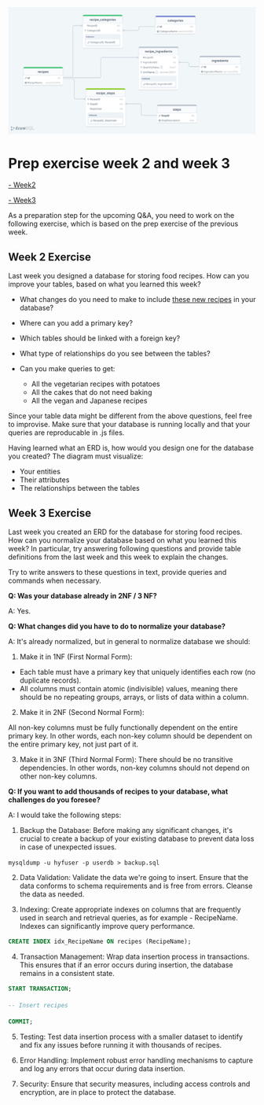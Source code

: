 
![ERD Diagram](https://github.com/odrinl/MySQL-week2/blob/main/drawSQL-userdb.png) 

# Prep exercise week 2 and week 3
[- Week2](#week-2-exercise)

[- Week3](#week-3-exercise)

As a preparation step for the upcoming Q&A, you need to work on the following exercise, which is based on the prep exercise of the previous week.

## Week 2 Exercise

Last week you designed a database for storing food recipes. How can you improve your tables, based on what you learned this week?

- What changes do you need to make to include [these new recipes](recipes.md) in your database?

- Where can you add a primary key?
- Which tables should be linked with a foreign key?
- What type of relationships do you see between the tables?

- Can you make queries to get:
  - All the vegetarian recipes with potatoes
  - All the cakes that do not need baking
  - All the vegan and Japanese recipes

Since your table data might be different from the above questions, feel free to improvise.
Make sure that your database is running locally and that your queries are reproducable in .js files.

Having learned what an ERD is, how would you design one for the database you created? The diagram must visualize:

- Your entities
- Their attributes
- The relationships between the tables
  
## Week 3 Exercise

Last week you created an ERD for the database for storing food recipes. How can you normalize your database based on what you learned this week? In particular, try answering following questions and provide table definitions from the last week and this week to explain the changes.

Try to write answers to these questions in text, provide queries and commands when necessary.

**Q: Was your database already in 2NF / 3 NF?**

A: Yes.

**Q: What changes did you have to do to normalize your database?**

A: It's already normalized, but in general to normalize database we should:
1. Make it in 1NF (First Normal Form):

- Each table must have a primary key that uniquely identifies each row (no duplicate records).
- All columns must contain atomic (indivisible) values, meaning there should be no repeating groups, arrays, or lists of data within a column.

2. Make it in 2NF (Second Normal Form):

All non-key columns must be fully functionally dependent on the entire primary key. In other words, each non-key column should be dependent on the entire primary key, not just part of it.

3. Make it in 3NF (Third Normal Form):
There should be no transitive dependencies. In other words, non-key columns should not depend on other non-key columns.

**Q: If you want to add thousands of recipes to your database, what challenges do you foresee?**

A: I would take the following steps:
1. Backup the Database: Before making any significant changes, it's crucial to create a backup of your existing database to prevent data loss in case of unexpected issues. 

`mysqldump -u hyfuser -p userdb > backup.sql` 

2. Data Validation: Validate the data we're going to insert. Ensure that the data conforms to schema requirements and is free from errors. Cleanse the data as needed.

3. Indexing: Create appropriate indexes on columns that are frequently used in search and retrieval queries, as for example - RecipeName. Indexes can significantly improve query performance.

```sql
CREATE INDEX idx_RecipeName ON recipes (RecipeName); 
```

4. Transaction Management: Wrap data insertion process in transactions. This ensures that if an error occurs during insertion, the database remains in a consistent state.


```sql 
START TRANSACTION;

-- Insert recipes

COMMIT; 
```


5. Testing: Test data insertion process with a smaller dataset to identify and fix any issues before running it with thousands of recipes.

6. Error Handling: Implement robust error handling mechanisms to capture and log any errors that occur during data insertion.

7. Security: Ensure that security measures, including access controls and encryption, are in place to protect the database.




